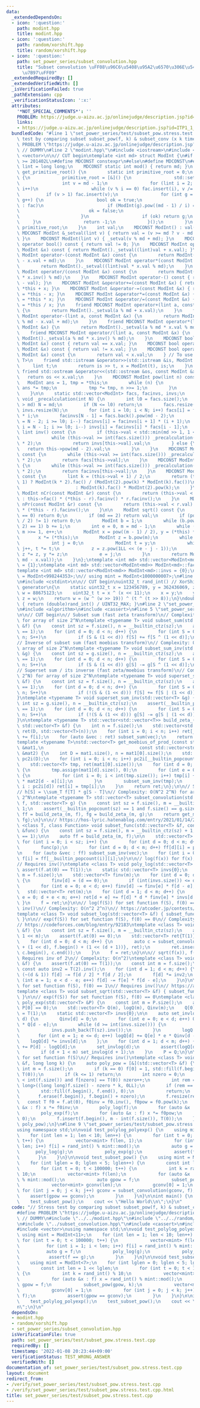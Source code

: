 ```yaml
---
data:
  _extendedDependsOn:
  - icon: ':question:'
    path: modint.hpp
    title: modint.hpp
  - icon: ':question:'
    path: random/xorshift.hpp
    title: random/xorshift.hpp
  - icon: ':question:'
    path: set_power_series/subset_convolution.hpp
    title: "Subset convolution \uFF08\u96C6\u5408\u95A2\u6570\u306E\u5404\u7A2E\u6F14\
      \u7B97\uFF09"
  _extendedRequiredBy: []
  _extendedVerifiedWith: []
  _isVerificationFailed: true
  _pathExtension: cpp
  _verificationStatusIcon: ':x:'
  attributes:
    '*NOT_SPECIAL_COMMENTS*': ''
    PROBLEM: https://judge.u-aizu.ac.jp/onlinejudge/description.jsp?id=ITP1_1_A
    links:
    - https://judge.u-aizu.ac.jp/onlinejudge/description.jsp?id=ITP1_1_A
  bundledCode: "#line 1 \"set_power_series/test/subset_pow.stress.test.cpp\"\n// Stress\
    \ test by comparing subset subset_pow(f, k) & subset_conv (x k times)\n#define\
    \ PROBLEM \"https://judge.u-aizu.ac.jp/onlinejudge/description.jsp?id=ITP1_1_A\"\
    \ // DUMMY\n#line 2 \"modint.hpp\"\n#include <iostream>\n#include <set>\n#include\
    \ <vector>\n\n// CUT begin\ntemplate <int md> struct ModInt {\n#if __cplusplus\
    \ >= 201402L\n#define MDCONST constexpr\n#else\n#define MDCONST\n#endif\n    using\
    \ lint = long long;\n    MDCONST static int mod() { return md; }\n    static int\
    \ get_primitive_root() {\n        static int primitive_root = 0;\n        if (!primitive_root)\
    \ {\n            primitive_root = [&]() {\n                std::set<int> fac;\n\
    \                int v = md - 1;\n                for (lint i = 2; i * i <= v;\
    \ i++)\n                    while (v % i == 0) fac.insert(i), v /= i;\n      \
    \          if (v > 1) fac.insert(v);\n                for (int g = 1; g < md;\
    \ g++) {\n                    bool ok = true;\n                    for (auto i\
    \ : fac)\n                        if (ModInt(g).pow((md - 1) / i) == 1) {\n  \
    \                          ok = false;\n                            break;\n \
    \                       }\n                    if (ok) return g;\n           \
    \     }\n                return -1;\n            }();\n        }\n        return\
    \ primitive_root;\n    }\n    int val;\n    MDCONST ModInt() : val(0) {}\n   \
    \ MDCONST ModInt &_setval(lint v) { return val = (v >= md ? v - md : v), *this;\
    \ }\n    MDCONST ModInt(lint v) { _setval(v % md + md); }\n    MDCONST explicit\
    \ operator bool() const { return val != 0; }\n    MDCONST ModInt operator+(const\
    \ ModInt &x) const { return ModInt()._setval((lint)val + x.val); }\n    MDCONST\
    \ ModInt operator-(const ModInt &x) const {\n        return ModInt()._setval((lint)val\
    \ - x.val + md);\n    }\n    MDCONST ModInt operator*(const ModInt &x) const {\n\
    \        return ModInt()._setval((lint)val * x.val % md);\n    }\n    MDCONST\
    \ ModInt operator/(const ModInt &x) const {\n        return ModInt()._setval((lint)val\
    \ * x.inv() % md);\n    }\n    MDCONST ModInt operator-() const { return ModInt()._setval(md\
    \ - val); }\n    MDCONST ModInt &operator+=(const ModInt &x) { return *this =\
    \ *this + x; }\n    MDCONST ModInt &operator-=(const ModInt &x) { return *this\
    \ = *this - x; }\n    MDCONST ModInt &operator*=(const ModInt &x) { return *this\
    \ = *this * x; }\n    MDCONST ModInt &operator/=(const ModInt &x) { return *this\
    \ = *this / x; }\n    friend MDCONST ModInt operator+(lint a, const ModInt &x)\
    \ {\n        return ModInt()._setval(a % md + x.val);\n    }\n    friend MDCONST\
    \ ModInt operator-(lint a, const ModInt &x) {\n        return ModInt()._setval(a\
    \ % md - x.val + md);\n    }\n    friend MDCONST ModInt operator*(lint a, const\
    \ ModInt &x) {\n        return ModInt()._setval(a % md * x.val % md);\n    }\n\
    \    friend MDCONST ModInt operator/(lint a, const ModInt &x) {\n        return\
    \ ModInt()._setval(a % md * x.inv() % md);\n    }\n    MDCONST bool operator==(const\
    \ ModInt &x) const { return val == x.val; }\n    MDCONST bool operator!=(const\
    \ ModInt &x) const { return val != x.val; }\n    MDCONST bool operator<(const\
    \ ModInt &x) const {\n        return val < x.val;\n    } // To use std::map<ModInt,\
    \ T>\n    friend std::istream &operator>>(std::istream &is, ModInt &x) {\n   \
    \     lint t;\n        return is >> t, x = ModInt(t), is;\n    }\n    MDCONST\
    \ friend std::ostream &operator<<(std::ostream &os, const ModInt &x) {\n     \
    \   return os << x.val;\n    }\n    MDCONST ModInt pow(lint n) const {\n     \
    \   ModInt ans = 1, tmp = *this;\n        while (n) {\n            if (n & 1)\
    \ ans *= tmp;\n            tmp *= tmp, n >>= 1;\n        }\n        return ans;\n\
    \    }\n\n    static std::vector<ModInt> facs, facinvs, invs;\n    MDCONST static\
    \ void _precalculation(int N) {\n        int l0 = facs.size();\n        if (N\
    \ > md) N = md;\n        if (N <= l0) return;\n        facs.resize(N), facinvs.resize(N),\
    \ invs.resize(N);\n        for (int i = l0; i < N; i++) facs[i] = facs[i - 1]\
    \ * i;\n        facinvs[N - 1] = facs.back().pow(md - 2);\n        for (int i\
    \ = N - 2; i >= l0; i--) facinvs[i] = facinvs[i + 1] * (i + 1);\n        for (int\
    \ i = N - 1; i >= l0; i--) invs[i] = facinvs[i] * facs[i - 1];\n    }\n    MDCONST\
    \ lint inv() const {\n        if (this->val < std::min(md >> 1, 1 << 21)) {\n\
    \            while (this->val >= int(facs.size())) _precalculation(facs.size()\
    \ * 2);\n            return invs[this->val].val;\n        } else {\n         \
    \   return this->pow(md - 2).val;\n        }\n    }\n    MDCONST ModInt fac()\
    \ const {\n        while (this->val >= int(facs.size())) _precalculation(facs.size()\
    \ * 2);\n        return facs[this->val];\n    }\n    MDCONST ModInt facinv() const\
    \ {\n        while (this->val >= int(facs.size())) _precalculation(facs.size()\
    \ * 2);\n        return facinvs[this->val];\n    }\n    MDCONST ModInt doublefac()\
    \ const {\n        lint k = (this->val + 1) / 2;\n        return (this->val &\
    \ 1) ? ModInt(k * 2).fac() / (ModInt(2).pow(k) * ModInt(k).fac())\n          \
    \                     : ModInt(k).fac() * ModInt(2).pow(k);\n    }\n    MDCONST\
    \ ModInt nCr(const ModInt &r) const {\n        return (this->val < r.val) ? 0\
    \ : this->fac() * (*this - r).facinv() * r.facinv();\n    }\n    MDCONST ModInt\
    \ nPr(const ModInt &r) const {\n        return (this->val < r.val) ? 0 : this->fac()\
    \ * (*this - r).facinv();\n    }\n\n    ModInt sqrt() const {\n        if (val\
    \ == 0) return 0;\n        if (md == 2) return val;\n        if (pow((md - 1)\
    \ / 2) != 1) return 0;\n        ModInt b = 1;\n        while (b.pow((md - 1) /\
    \ 2) == 1) b += 1;\n        int e = 0, m = md - 1;\n        while (m % 2 == 0)\
    \ m >>= 1, e++;\n        ModInt x = pow((m - 1) / 2), y = (*this) * x * x;\n \
    \       x *= (*this);\n        ModInt z = b.pow(m);\n        while (y != 1) {\n\
    \            int j = 0;\n            ModInt t = y;\n            while (t != 1)\
    \ j++, t *= t;\n            z = z.pow(1LL << (e - j - 1));\n            x *= z,\
    \ z *= z, y *= z;\n            e = j;\n        }\n        return ModInt(std::min(x.val,\
    \ md - x.val));\n    }\n};\ntemplate <int md> std::vector<ModInt<md>> ModInt<md>::facs\
    \ = {1};\ntemplate <int md> std::vector<ModInt<md>> ModInt<md>::facinvs = {1};\n\
    template <int md> std::vector<ModInt<md>> ModInt<md>::invs = {0};\n// using mint\
    \ = ModInt<998244353>;\n// using mint = ModInt<1000000007>;\n#line 2 \"random/xorshift.hpp\"\
    \n#include <cstdint>\n\n// CUT begin\nuint32_t rand_int() // XorShift random integer\
    \ generator\n{\n    static uint32_t x = 123456789, y = 362436069, z = 521288629,\
    \ w = 88675123;\n    uint32_t t = x ^ (x << 11);\n    x = y;\n    y = z;\n   \
    \ z = w;\n    return w = (w ^ (w >> 19)) ^ (t ^ (t >> 8));\n}\ndouble rand_double()\
    \ { return (double)rand_int() / UINT32_MAX; }\n#line 2 \"set_power_series/subset_convolution.hpp\"\
    \n#include <algorithm>\n#include <cassert>\n#line 5 \"set_power_series/subset_convolution.hpp\"\
    \n\n// CUT begin\n// Subset sum (fast zeta transform)\n// Complexity: O(N 2^N)\
    \ for array of size 2^N\ntemplate <typename T> void subset_sum(std::vector<T>\
    \ &f) {\n    const int sz = f.size(), n = __builtin_ctz(sz);\n    assert(__builtin_popcount(sz)\
    \ == 1);\n    for (int d = 0; d < n; d++) {\n        for (int S = 0; S < 1 <<\
    \ n; S++)\n            if (S & (1 << d)) f[S] += f[S ^ (1 << d)];\n    }\n}\n\
    // Inverse of subset sum (fast moebius transform)\n// Complexity: O(N 2^N) for\
    \ array of size 2^N\ntemplate <typename T> void subset_sum_inv(std::vector<T>\
    \ &g) {\n    const int sz = g.size(), n = __builtin_ctz(sz);\n    assert(__builtin_popcount(sz)\
    \ == 1);\n    for (int d = 0; d < n; d++) {\n        for (int S = 0; S < 1 <<\
    \ n; S++)\n            if (S & (1 << d)) g[S] -= g[S ^ (1 << d)];\n    }\n}\n\n\
    // Superset sum / its inverse (fast zeta/moebius transform)\n// Complexity: O(N\
    \ 2^N) for array of size 2^N\ntemplate <typename T> void superset_sum(std::vector<T>\
    \ &f) {\n    const int sz = f.size(), n = __builtin_ctz(sz);\n    assert(__builtin_popcount(sz)\
    \ == 1);\n    for (int d = 0; d < n; d++) {\n        for (int S = 0; S < 1 <<\
    \ n; S++)\n            if (!(S & (1 << d))) f[S] += f[S | (1 << d)];\n    }\n\
    }\ntemplate <typename T> void superset_sum_inv(std::vector<T> &g) {\n    const\
    \ int sz = g.size(), n = __builtin_ctz(sz);\n    assert(__builtin_popcount(sz)\
    \ == 1);\n    for (int d = 0; d < n; d++) {\n        for (int S = 0; S < 1 <<\
    \ n; S++)\n            if (!(S & (1 << d))) g[S] -= g[S | (1 << d)];\n    }\n\
    }\n\ntemplate <typename T> std::vector<std::vector<T>> build_zeta_(int D, const\
    \ std::vector<T> &f) {\n    int n = f.size();\n    std::vector<std::vector<T>>\
    \ ret(D, std::vector<T>(n));\n    for (int i = 0; i < n; i++) ret[__builtin_popcount(i)][i]\
    \ += f[i];\n    for (auto &vec : ret) subset_sum(vec);\n    return ret;\n}\n\n\
    template <typename T>\nstd::vector<T> get_moebius_of_prod_(const std::vector<std::vector<T>>\
    \ &mat1,\n                                    const std::vector<std::vector<T>>\
    \ &mat2) {\n    int D = mat1.size(), n = mat1[0].size();\n    std::vector<std::vector<int>>\
    \ pc2i(D);\n    for (int i = 0; i < n; i++) pc2i[__builtin_popcount(i)].push_back(i);\n\
    \    std::vector<T> tmp, ret(mat1[0].size());\n    for (int d = 0; d < D; d++)\
    \ {\n        tmp.assign(mat1[d].size(), 0);\n        for (int e = 0; e <= d; e++)\
    \ {\n            for (int i = 0; i < int(tmp.size()); i++) tmp[i] += mat1[e][i]\
    \ * mat2[d - e][i];\n        }\n        subset_sum_inv(tmp);\n        for (auto\
    \ i : pc2i[d]) ret[i] = tmp[i];\n    }\n    return ret;\n};\n\n// Subset convolution\n\
    // h[S] = \\sum_T f[T] * g[S - T]\n// Complexity: O(N^2 2^N) for arrays of size\
    \ 2^N\ntemplate <typename T> std::vector<T> subset_convolution(std::vector<T>\
    \ f, std::vector<T> g) {\n    const int sz = f.size(), m = __builtin_ctz(sz) +\
    \ 1;\n    assert(__builtin_popcount(sz) == 1 and f.size() == g.size());\n    auto\
    \ ff = build_zeta_(m, f), fg = build_zeta_(m, g);\n    return get_moebius_of_prod_(ff,\
    \ fg);\n}\n\n// https://hos-lyric.hatenablog.com/entry/2021/01/14/201231\ntemplate\
    \ <class T, class Function> void subset_func(std::vector<T> &f, const Function\
    \ &func) {\n    const int sz = f.size(), m = __builtin_ctz(sz) + 1;\n    assert(__builtin_popcount(sz)\
    \ == 1);\n\n    auto ff = build_zeta_(m, f);\n\n    std::vector<T> p(m);\n   \
    \ for (int i = 0; i < sz; i++) {\n        for (int d = 0; d < m; d++) p[d] = ff[d][i];\n\
    \        func(p);\n        for (int d = 0; d < m; d++) ff[d][i] = p[d];\n    }\n\
    \n    for (auto &vec : ff) subset_sum_inv(vec);\n    for (int i = 0; i < sz; i++)\
    \ f[i] = ff[__builtin_popcount(i)][i];\n}\n\n// log(f(x)) for f(x), f(0) == 1\n\
    // Requires inv()\ntemplate <class T> void poly_log(std::vector<T> &f) {\n   \
    \ assert(f.at(0) == T(1));\n    static std::vector<T> invs{0};\n    const int\
    \ m = f.size();\n    std::vector<T> finv(m);\n    for (int d = 0; d < m; d++)\
    \ {\n        finv[d] = (d == 0);\n        if (int(invs.size()) <= d) invs.push_back(T(d).inv());\n\
    \        for (int e = 0; e < d; e++) finv[d] -= finv[e] * f[d - e];\n    }\n \
    \   std::vector<T> ret(m);\n    for (int d = 1; d < m; d++) {\n        for (int\
    \ e = 0; d + e < m; e++) ret[d + e] += f[d] * d * finv[e] * invs[d + e];\n   \
    \ }\n    f = ret;\n}\n\n// log(f(S)) for set function f(S), f(0) == 1\n// Requires\
    \ inv()\n// Complexity: O(n^2 2^n)\n// https://atcoder.jp/contests/abc213/tasks/abc213_g\n\
    template <class T> void subset_log(std::vector<T> &f) { subset_func(f, poly_log<T>);\
    \ }\n\n// exp(f(S)) for set function f(S), f(0) == 0\n// Complexity: O(n^2 2^n)\n\
    // https://codeforces.com/blog/entry/92183\ntemplate <class T> void subset_exp(std::vector<T>\
    \ &f) {\n    const int sz = f.size(), m = __builtin_ctz(sz);\n    assert(sz ==\
    \ 1 << m);\n    assert(f.at(0) == 0);\n    std::vector<T> ret{T(1)};\n    ret.reserve(sz);\n\
    \    for (int d = 0; d < m; d++) {\n        auto c = subset_convolution({f.begin()\
    \ + (1 << d), f.begin() + (1 << (d + 1))}, ret);\n        ret.insert(ret.end(),\
    \ c.begin(), c.end());\n    }\n    f = ret;\n}\n\n// sqrt(f(x)), f(x) == 1\n//\
    \ Requires inv of 2\n// Compelxity: O(n^2)\ntemplate <class T> void poly_sqrt(std::vector<T>\
    \ &f) {\n    assert(f.at(0) == T(1));\n    const int m = f.size();\n    static\
    \ const auto inv2 = T(2).inv();\n    for (int d = 1; d < m; d++) {\n        if\
    \ (~(d & 1)) f[d] -= f[d / 2] * f[d / 2];\n        f[d] *= inv2;\n        for\
    \ (int e = 1; e < d - e; e++) f[d] -= f[e] * f[d - e];\n    }\n}\n\n// sqrt(f(S))\
    \ for set function f(S), f(0) == 1\n// Requires inv()\n// https://atcoder.jp/contests/xmascon20/tasks/xmascon20_h\n\
    template <class T> void subset_sqrt(std::vector<T> &f) { subset_func(f, poly_sqrt<T>);\
    \ }\n\n// exp(f(S)) for set function f(S), f(0) == 0\ntemplate <class T> void\
    \ poly_exp(std::vector<T> &P) {\n    const int m = P.size();\n    assert(m and\
    \ P[0] == 0);\n    std::vector<T> Q(m), logQ(m), Qinv(m);\n    Q[0] = Qinv[0]\
    \ = T(1);\n    static std::vector<T> invs{0};\n\n    auto set_invlog = [&](int\
    \ d) {\n        Qinv[d] = 0;\n        for (int e = 0; e < d; e++) Qinv[d] -= Qinv[e]\
    \ * Q[d - e];\n        while (d >= int(invs.size())) {\n            int sz = invs.size();\n\
    \            invs.push_back(T(sz).inv());\n        }\n        logQ[d] = 0;\n \
    \       for (int e = 1; e <= d; e++) logQ[d] += Q[e] * e * Qinv[d - e];\n    \
    \    logQ[d] *= invs[d];\n    };\n    for (int d = 1; d < m; d++) {\n        Q[d]\
    \ += P[d] - logQ[d];\n        set_invlog(d);\n        assert(logQ[d] == P[d]);\n\
    \        if (d + 1 < m) set_invlog(d + 1);\n    }\n    P = Q;\n}\n\n// f(S)^k\
    \ for set function f(S)\n// Requires inv()\ntemplate <class T> void subset_pow(std::vector<T>\
    \ &f, long long k) {\n    auto poly_pow = [&](std::vector<T> &f) {\n        const\
    \ int m = f.size();\n        if (k == 0) f[0] = 1, std::fill(f.begin() + 1, f.end(),\
    \ T(0));\n        if (k <= 1) return;\n        int nzero = 0;\n        while (nzero\
    \ < int(f.size()) and f[nzero] == T(0)) nzero++;\n        int rem = std::max<long\
    \ long>((long long)f.size() - nzero * k, 0LL);\n        if (rem == 0) {\n    \
    \        std::fill(f.begin(), f.end(), 0);\n            return;\n        }\n \
    \       f.erase(f.begin(), f.begin() + nzero);\n        f.resize(rem);\n     \
    \   const T f0 = f.at(0), f0inv = f0.inv(), f0pow = f0.pow(k);\n        for (auto\
    \ &x : f) x *= f0inv;\n        poly_log(f);\n        for (auto &x : f) x *= k;\n\
    \        poly_exp(f);\n        for (auto &x : f) x *= f0pow;\n        f.resize(rem,\
    \ 0);\n        f.insert(f.begin(), m - int(f.size()), T(0));\n    };\n    subset_func(f,\
    \ poly_pow);\n}\n#line 9 \"set_power_series/test/subset_pow.stress.test.cpp\"\n\
    using namespace std;\n\nvoid test_polylog_polyexp() {\n    using mint = ModInt<11>;\n\
    \    for (int len = 1; len < 10; len++) {\n        for (int t = 0; t < 100000;\
    \ t++) {\n            vector<mint> f(len, 1);\n            for (int i = 1; i <\
    \ len; i++) f[i] = rand_int() % mint::mod();\n            auto g = f;\n      \
    \      poly_log(g);\n            poly_exp(g);\n            assert(f == g);\n \
    \       }\n    }\n}\n\nvoid test_subset_pow() {\n    using mint = ModInt<7>;\n\
    \    for (int lglen = 0; lglen < 5; lglen++) {\n        const int len = 1 << lglen;\n\
    \        for (int t = 0; t < 100000; t++) {\n            int k = rand_int() %\
    \ 10;\n            vector<mint> f(len);\n            for (auto &x : f) x = rand_int()\
    \ % mint::mod();\n            auto gpow = f;\n            subset_pow(gpow, k);\n\
    \            vector<mint> gconv(len);\n            gconv[0] = 1;\n           \
    \ for (int j = 0; j < k; j++) gconv = subset_convolution(gconv, f);\n        \
    \    assert(gpow == gconv);\n        }\n    }\n}\n\nint main() {\n    test_polylog_polyexp();\n\
    \    test_subset_pow();\n    cout << \"Hello World\\n\";\n}\n"
  code: "// Stress test by comparing subset subset_pow(f, k) & subset_conv (x k times)\n\
    #define PROBLEM \"https://judge.u-aizu.ac.jp/onlinejudge/description.jsp?id=ITP1_1_A\"\
    \ // DUMMY\n#include \"../../modint.hpp\"\n#include \"../../random/xorshift.hpp\"\
    \n#include \"../subset_convolution.hpp\"\n#include <cassert>\n#include <iostream>\n\
    #include <vector>\nusing namespace std;\n\nvoid test_polylog_polyexp() {\n   \
    \ using mint = ModInt<11>;\n    for (int len = 1; len < 10; len++) {\n       \
    \ for (int t = 0; t < 100000; t++) {\n            vector<mint> f(len, 1);\n  \
    \          for (int i = 1; i < len; i++) f[i] = rand_int() % mint::mod();\n  \
    \          auto g = f;\n            poly_log(g);\n            poly_exp(g);\n \
    \           assert(f == g);\n        }\n    }\n}\n\nvoid test_subset_pow() {\n\
    \    using mint = ModInt<7>;\n    for (int lglen = 0; lglen < 5; lglen++) {\n\
    \        const int len = 1 << lglen;\n        for (int t = 0; t < 100000; t++)\
    \ {\n            int k = rand_int() % 10;\n            vector<mint> f(len);\n\
    \            for (auto &x : f) x = rand_int() % mint::mod();\n            auto\
    \ gpow = f;\n            subset_pow(gpow, k);\n            vector<mint> gconv(len);\n\
    \            gconv[0] = 1;\n            for (int j = 0; j < k; j++) gconv = subset_convolution(gconv,\
    \ f);\n            assert(gpow == gconv);\n        }\n    }\n}\n\nint main() {\n\
    \    test_polylog_polyexp();\n    test_subset_pow();\n    cout << \"Hello World\\\
    n\";\n}\n"
  dependsOn:
  - modint.hpp
  - random/xorshift.hpp
  - set_power_series/subset_convolution.hpp
  isVerificationFile: true
  path: set_power_series/test/subset_pow.stress.test.cpp
  requiredBy: []
  timestamp: '2022-01-08 20:23:44+09:00'
  verificationStatus: TEST_WRONG_ANSWER
  verifiedWith: []
documentation_of: set_power_series/test/subset_pow.stress.test.cpp
layout: document
redirect_from:
- /verify/set_power_series/test/subset_pow.stress.test.cpp
- /verify/set_power_series/test/subset_pow.stress.test.cpp.html
title: set_power_series/test/subset_pow.stress.test.cpp
---
```

